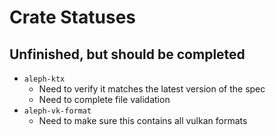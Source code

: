 # Crate Statuses

## Unfinished, but should be completed

- `aleph-ktx`
    - Need to verify it matches the latest version of the spec
    - Need to complete file validation
- `aleph-vk-format`
    - Need to make sure this contains all vulkan formats
